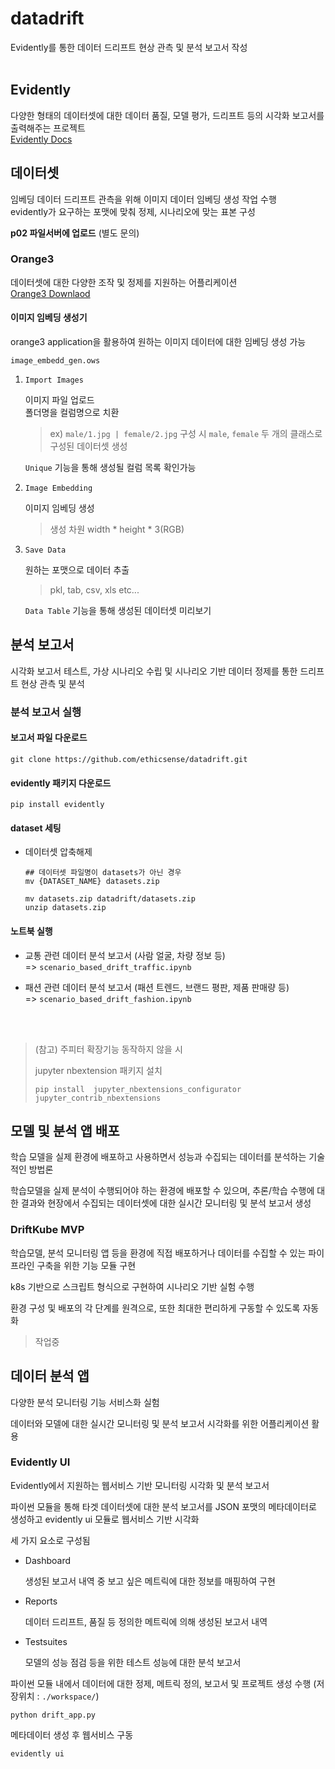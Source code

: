 # datadrift
Evidently를 통한 데이터 드리프트 현상 관측 및 분석 보고서 작성<br>
<br>



## Evidently
다양한 형태의 데이터셋에 대한 데이터 품질, 모델 평가, 드리프트 등의 시각화 보고서를 출력해주는 프로젝트<br>
[Evidently Docs](https://www.evidentlyai.com/)



## 데이터셋
임베딩 데이터 드리프트 관측을 위해 이미지 데이터 임베딩 생성 작업 수행<br>
evidently가 요구하는 포맷에 맞춰 정제, 시나리오에 맞는 표본 구성<br>

**p02 파일서버에 업로드** (별도 문의)

### Orange3
데이터셋에 대한 다양한 조작 및 정제를 지원하는 어플리케이션<br>
[Orange3 Downlaod](https://orangedatamining.com/download/)

#### 이미지 임베딩 생성기
orange3 application을 활용하여 원하는 이미지 데이터에 대한 임베딩 생성 가능

```image_embedd_gen.ows```<br>

1. ```Import Images```<br>

   이미지 파일 업로드<br>
   폴더명을 컬럼명으로 치환
     >ex) ```male/1.jpg | female/2.jpg``` 구성 시 ```male```, ```female``` 두 개의 클래스로 구성된 데이터셋 생성<br>
     
   ```Unique``` 기능을 통해 생성될 컬럼 목록 확인가능
   
3. ```Image Embedding```<br>

   이미지 임베딩 생성
     >생성 차원 width * height * 3(RGB)
   
5. ```Save Data```<br>

   원하는 포맷으로 데이터 추출
     >pkl, tab, csv, xls etc...

   ```Data Table``` 기능을 통해 생성된 데이터셋 미리보기



## 분석 보고서
시각화 보고서 테스트, 가상 시나리오 수립 및 시나리오 기반 데이터 정제를 통한 드리프트 현상 관측 및 분석

### 분석 보고서 실행

#### 보고서 파일 다운로드
```git clone https://github.com/ethicsense/datadrift.git```

#### evidently 패키지 다운로드
```pip install evidently```

#### dataset 세팅
* 데이터셋 압축해제
  
  ```
  ## 데이터셋 파일명이 datasets가 아닌 경우
  mv {DATASET_NAME} datasets.zip

  mv datasets.zip datadrift/datasets.zip
  unzip datasets.zip
  ```

#### 노트북 실행
* 교통 관련 데이터 분석 보고서 (사람 얼굴, 차량 정보 등)<br>
  => ```scenario_based_drift_traffic.ipynb```
  
* 패션 관련 데이터 분석 보고서 (패션 트렌드, 브랜드 평판, 제품 판매량 등)<br>
  => ```scenario_based_drift_fashion.ipynb```

<br>
<br>

>(참고) 주피터 확장기능 동작하지 않을 시
><br>
>
>jupyter nbextension 패키지 설치
> 
>```
>pip install  jupyter_nbextensions_configurator jupyter_contrib_nbextensions
>```



## 모델 및 분석 앱 배포
학습 모델을 실제 환경에 배포하고 사용하면서 성능과 수집되는 데이터를 분석하는 기술적인 방법론<br>

학습모델을 실제 분석이 수행되어야 하는 환경에 배포할 수 있으며, 추론/학습 수행에 대한 결과와 현장에서 수집되는 데이터셋에 대한 실시간 모니터링 및 분석 보고서 생성

### DriftKube MVP
학습모델, 분석 모니터링 앱 등을 환경에 직접 배포하거나 데이터를 수집할 수 있는 파이프라인 구축을 위한 기능 모듈 구현<br>

k8s 기반으로 스크립트 형식으로 구현하여 시나리오 기반 실험 수행<br>

환경 구성 및 배포의 각 단계를 원격으로, 또한 최대한 편리하게 구동할 수 있도록 자동화<br>

>작업중


## 데이터 분석 앱
다양한 분석 모니터링 기능 서비스화 실험<br>

데이터와 모델에 대한 실시간 모니터링 및 분석 보고서 시각화를 위한 어플리케이션 활용

### Evidently UI
Evidently에서 지원하는 웹서비스 기반 모니터링 시각화 및 분석 보고서<br>

파이썬 모듈을 통해 타겟 데이터셋에 대한 분석 보고서를 JSON 포맷의 메타데이터로 생성하고 evidently ui 모듈로 웹서비스 기반 시각화<br>

세 가지 요소로 구성됨
* Dashboard<br>

  생성된 보고서 내역 중 보고 싶은 메트릭에 대한 정보를 매핑하여 구현
  
* Reports<br>

  데이터 드리프트, 품질 등 정의한 메트릭에 의해 생성된 보고서 내역
  
* Testsuites<br>

  모델의 성능 점검 등을 위한 테스트 성능에 대한 분석 보고서
  
파이썬 모듈 내에서 데이터에 대한 정제, 메트릭 정의, 보고서 및 프로젝트 생성 수행 (저장위치 : ```./workspace/```)
```
python drift_app.py
```

메타데이터 생성 후 웹서비스 구동
```
evidently ui
```


